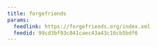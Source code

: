 ```yaml
---
title: forgefriends
params:
  feedlink: https://forgefriends.org/index.xml
  feedid: 99cd3bf93c841caec43a43c16cb5bdf6
---
```

